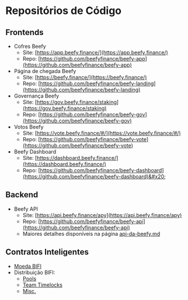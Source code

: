 # Repositórios de Código

## Frontends

* Cofres Beefy
  * Site: [https://app.beefy.finance/](https://app.beefy.finance/)
  * Repo: [https://github.com/beefyfinance/beefy-app](https://github.com/beefyfinance/beefy-app)
* Página de chegada Beefy
  * Site: [https://beefy.finance/](https://beefy.finance/)
  * Repo: [https://github.com/beefyfinance/beefy-landing](https://github.com/beefyfinance/beefy-landing)
* Governança Beefy
  * Site: [https://gov.beefy.finance/staking](https://gov.beefy.finance/staking)
  * Repo: [https://github.com/beefyfinance/beefy-gov](https://github.com/beefyfinance/beefy-gov)
* Votos Beefy
  * Site: [https://vote.beefy.finance/#/](https://vote.beefy.finance/#/)
  * Repo: [https://github.com/beefyfinance/beefy-vote](https://github.com/beefyfinance/beefy-vote)
* Beefy Dashboard
  * Site: [https://dashboard.beefy.finance/](https://dashboard.beefy.finance/)
  * Repo: [https://github.com/beefyfinance/beefy-dashboard](https://github.com/beefyfinance/beefy-dashboard)&#x20;

## Backend

* Beefy API
  * Site: [https://api.beefy.finance/apy](https://api.beefy.finance/apy)
  * Repo: [https://github.com/beefyfinance/beefy-api](https://github.com/beefyfinance/beefy-api)
  * Maiores detalhes disponíveis na página [api-da-beefy.md](../documentacao-de-desenvolvedores/api-da-beefy.md "mention")

## Contratos Inteligentes

* [Moeda BIFI](https://github.com/beefyfinance/beefy-protocol/tree/master/token)
* Distribuição BIFI:
  * [Pools](https://github.com/beefyfinance/beefy-protocol/tree/master/pools)
  * [Team Timelocks](https://github.com/beefyfinance/beefy-protocol/tree/master/timelocks)
  * [Misc.](https://github.com/beefyfinance/beefy-protocol/tree/master/contracts)
